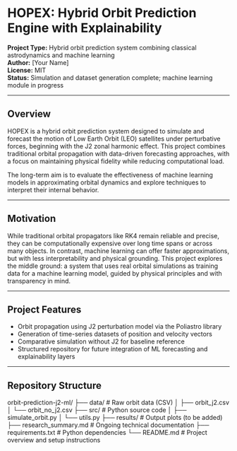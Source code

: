 # HOPEX: Hybrid Orbit Prediction Engine with Explainability

**Project Type:** Hybrid orbit prediction system combining classical astrodynamics and machine learning  
**Author:** [Your Name]  
**License:** MIT  
**Status:** Simulation and dataset generation complete; machine learning module in progress

---

## Overview

HOPEX is a hybrid orbit prediction system designed to simulate and forecast the motion of Low Earth Orbit (LEO) satellites under perturbative forces, beginning with the J2 zonal harmonic effect. This project combines traditional orbital propagation with data-driven forecasting approaches, with a focus on maintaining physical fidelity while reducing computational load.

The long-term aim is to evaluate the effectiveness of machine learning models in approximating orbital dynamics and explore techniques to interpret their internal behavior.

---

## Motivation

While traditional orbital propagators like RK4 remain reliable and precise, they can be computationally expensive over long time spans or across many objects. In contrast, machine learning can offer faster approximations, but with less interpretability and physical grounding. This project explores the middle ground: a system that uses real orbital simulations as training data for a machine learning model, guided by physical principles and with transparency in mind.

---

## Project Features

- Orbit propagation using J2 perturbation model via the Poliastro library
- Generation of time-series datasets of position and velocity vectors
- Comparative simulation without J2 for baseline reference
- Structured repository for future integration of ML forecasting and explainability layers

---

## Repository Structure

orbit-prediction-j2-ml/
├── data/ # Raw orbit data (CSV)
│ ├── orbit_j2.csv
│ └── orbit_no_j2.csv
├── src/ # Python source code
│ ├── simulate_orbit.py
│ └── utils.py
├── results/ # Output plots (to be added)
├── research_summary.md # Ongoing technical documentation
├── requirements.txt # Python dependencies
└── README.md # Project overview and setup instructions


